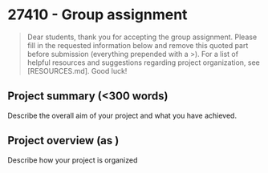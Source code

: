 # 27410 - Group assignment

> Dear students, thank you for accepting the group assignment. Please fill in the
> requested information below and remove this quoted part before submission (everything prepended with a >).
> For a list of helpful resources and suggestions regarding project organization, see [RESOURCES.md].
> Good luck!

## Project summary (<300 words)
Describe the overall aim of your project and what you have achieved.

## Project overview (as )
Describe how your project is organized 

